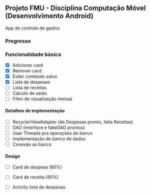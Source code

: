 ## Projeto FMU - Disciplina Computação Móvel (Desenvolvimento Android)
App de controle de gastos

### Progresso
### Funcionalidade básica
- [X] Adicionar card
- [X] Remover card
- [X] Exibir conteúdo salvo
- [X] Lista de despesas
- [ ] Lista de receitas
- [ ] Cálculo de saldo
- [ ] Filtro de visualização mensal

#### Detalhes de implementação
- [ ] RecyclerViewAdapter (de Despesas pronto, falta Receitas) 
- [ ] DAO (interface e fakeDAO prontos)
- [ ] Usar Threads pra operações do banco
- [ ] Implementação de banco de dados
- [ ] Conexão ao banco

#### Design
- [ ] Card de despesa (80%)
- [ ] Card de receita (90%)
- [ ] Activity lista de despesas
  